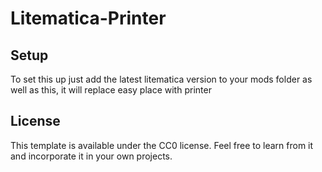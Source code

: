 # Litematica-Printer

## Setup

To set this up just add the latest litematica version to your mods folder as well as this, it will replace easy place with printer

## License

This template is available under the CC0 license. Feel free to learn from it and incorporate it in your own projects.
